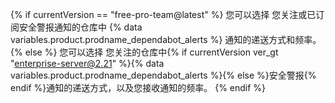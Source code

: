 {% if currentVersion == "free-pro-team@latest" %}
您可以选择
您关注或已订阅安全警报通知的仓库中 {% data variables.product.prodname_dependabot_alerts %} 通知的递送方式和频率。
{% else %}
您可以选择
您关注的仓库中{% if currentVersion ver_gt "enterprise-server@2.21" %}{% data variables.product.prodname_dependabot_alerts %}{% else %}安全警报{% endif %}通知的递送方式，以及您接收通知的频率。
{% endif %}
